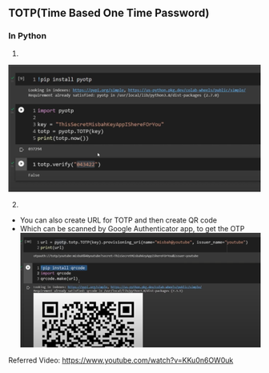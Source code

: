 ## TOTP(Time Based One Time Password)

### In Python
1. 
![img.png](img.png)

2. 
- You can also create URL for TOTP and then create QR code
- Which can be scanned by Google Authenticator app, to get the OTP
![img_1.png](img_1.png)

Referred Video: https://www.youtube.com/watch?v=KKu0n6OW0uk
